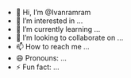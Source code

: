 - 👋 Hi, I’m @Ivanramram
- 👀 I’m interested in ...
- 🌱 I’m currently learning ...
- 💞️ I’m looking to collaborate on ...
- 📫 How to reach me ...
- 😄 Pronouns: ...
- ⚡ Fun fact: ...

<!---
Ivanramram/Ivanramram is a ✨ special ✨ repository because its `README.md` (this file) appears on your GitHub profile.
You can click the Preview link to take a look at your changes.
--->
